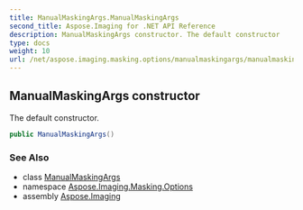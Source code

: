 ```yaml
---
title: ManualMaskingArgs.ManualMaskingArgs
second_title: Aspose.Imaging for .NET API Reference
description: ManualMaskingArgs constructor. The default constructor
type: docs
weight: 10
url: /net/aspose.imaging.masking.options/manualmaskingargs/manualmaskingargs/
---
```

## ManualMaskingArgs constructor

The default constructor.

```csharp
public ManualMaskingArgs()
```

### See Also

* class [ManualMaskingArgs](../)
* namespace [Aspose.Imaging.Masking.Options](../../manualmaskingargs/)
* assembly [Aspose.Imaging](../../../)


